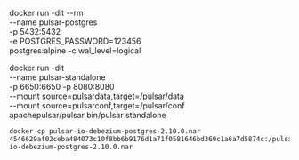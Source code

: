 docker run -dit --rm \
--name pulsar-postgres \
-p 5432:5432 \
-e POSTGRES_PASSWORD=123456 \
postgres:alpine -c wal_level=logical

docker run -dit \
    --name pulsar-standalone \
    -p 6650:6650  -p 8080:8080 \
    --mount source=pulsardata,target=/pulsar/data \
    --mount source=pulsarconf,target=/pulsar/conf \
    apachepulsar/pulsar bin/pulsar standalone



    docker cp pulsar-io-debezium-postgres-2.10.0.nar 4546629af02ceba484073c10f8bb6b9176d1a71f0581646bd369c1a6a7d5874c:/pulsar/connectors/pulsar-io-debezium-postgres-2.10.0.nar